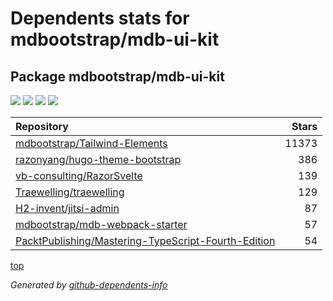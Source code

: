 # Dependents stats for mdbootstrap/mdb-ui-kit

## Package mdbootstrap/mdb-ui-kit

[![](https://img.shields.io/static/v1?label=Used%20by&message=9078&color=informational&logo=slickpic)](https://github.com/mdbootstrap/mdb-ui-kit/network/dependents)
[![](https://img.shields.io/static/v1?label=Used%20by%20(public)&message=7&color=informational&logo=slickpic)](https://github.com/mdbootstrap/mdb-ui-kit/network/dependents)
[![](https://img.shields.io/static/v1?label=Used%20by%20(private)&message=9071&color=informational&logo=slickpic)](https://github.com/mdbootstrap/mdb-ui-kit/network/dependents)
[![](https://img.shields.io/static/v1?label=Used%20by%20(stars)&message=57&color=informational&logo=slickpic)](https://github.com/mdbootstrap/mdb-ui-kit/network/dependents)

| Repository | Stars  |
| :--------  | -----: |
|[mdbootstrap/Tailwind-Elements](https://github.com/mdbootstrap/Tailwind-Elements) | 11373 |
|[razonyang/hugo-theme-bootstrap](https://github.com/razonyang/hugo-theme-bootstrap) | 386 |
|[vb-consulting/RazorSvelte](https://github.com/vb-consulting/RazorSvelte) | 139 |
|[Traewelling/traewelling](https://github.com/Traewelling/traewelling) | 129 |
|[H2-invent/jitsi-admin](https://github.com/H2-invent/jitsi-admin) | 87 |
|[mdbootstrap/mdb-webpack-starter](https://github.com/mdbootstrap/mdb-webpack-starter) | 57 |
|[PacktPublishing/Mastering-TypeScript-Fourth-Edition](https://github.com/PacktPublishing/Mastering-TypeScript-Fourth-Edition) | 54 |

[top](#main)

_Generated by [github-dependents-info](https://github.com/nvuillam/github-dependents-info)_